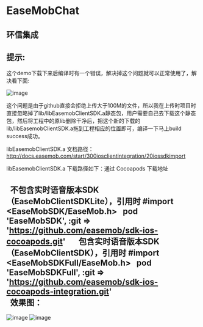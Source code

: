 # EaseMobChat
环信集成
--------

提示: 
-----
这个demo下载下来后编译时有一个错误，解决掉这个问题就可以正常使用了，解决看下面:
  
![image](https://github.com/xiayuanquan/EaseMobChat/blob/master/EaseMobChat/screenshots/lib.png)
  
这个问题是由于github直接会拒绝上传大于100M的文件，所以我在上传时项目时直接忽略掉了lib/libEasemobClientSDK.a静态包，用户需要自己去下载这个静态包，然后将工程中的原lib删除干净后，把这个新的下载的lib/libEasemobClientSDK.a拖到工程相应的位置即可，编译一下马上build success成功。
  
libEasemobClientSDK.a 文档路径：http://docs.easemob.com/start/300iosclientintegration/20iossdkimport
  
libEasemobClientSDK.a 下载路径如下：通过 Cocoapods 下载地址

    不包含实时语音版本SDK（EaseMobClientSDKLite），引用时 #import <EaseMobSDK/EaseMob.h>
    pod 'EaseMobSDK', :git => 'https://github.com/easemob/sdk-ios-cocoapods.git'
    
    包含实时语音版本SDK（EaseMobClientSDK），引用时 #import <EaseMobSDKFull/EaseMob.h>
    pod 'EaseMobSDKFull', :git => 'https://github.com/easemob/sdk-ios-cocoapods-integration.git'    
  
效果图：
------
  
  ![image](https://github.com/xiayuanquan/EaseMobChat/blob/master/EaseMobChat/screenshots/chat1.png)
  ![image](https://github.com/xiayuanquan/EaseMobChat/blob/master/EaseMobChat/screenshots/chat2.png)
  
       
